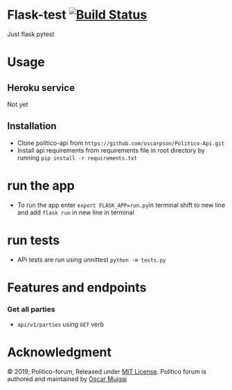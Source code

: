 # Flask-test     [![Build Status](https://travis-ci.org/oscarpson/Flask-unittest.svg?branch=develop)](https://travis-ci.org/oscarpson/Flask-unittest)
Just flask pytest 

# Usage

## Heroku service
Not yet

## Installation
*	Clone politico-api from `https://github.com/oscarpson/Politico-Api.git`
*	Install api requirements from requirements file in root directory by running `pip install -r requirements.txt`
 
# run the app
*	To run the app enter ` export FLASK_APP=run.py `in terminal  shift to new line and add `flask run` in new line in terminal

# run tests
*	APi tests are run using unnittest `python -m tests.py`

# Features and endpoints 


###	Get all parties
* `api/v1/parties` using `GET` verb 


# Acknowledgment
 © 2019, Politico-forum, Released under [MIT 
License](http://www.opensource.org/licenses/mit-license.php).
 Politico forum is authored and  maintained by  [Oscar Muigai](https://github.com/oscarpson/Politico-Api)
